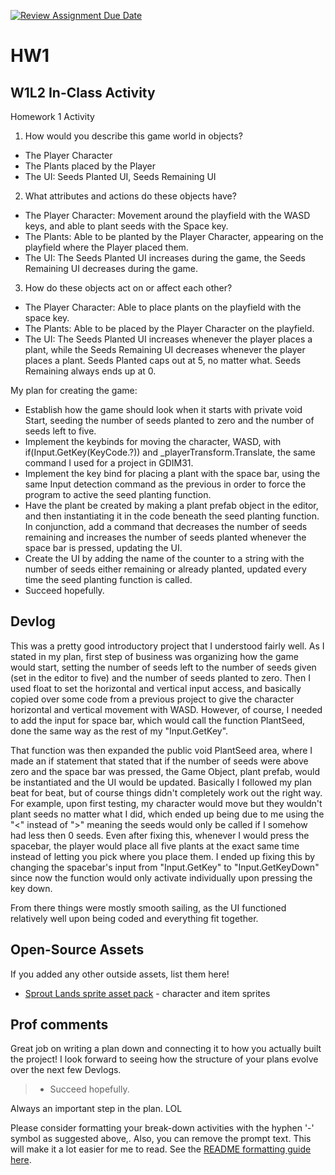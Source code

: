 [![Review Assignment Due Date](https://classroom.github.com/assets/deadline-readme-button-22041afd0340ce965d47ae6ef1cefeee28c7c493a6346c4f15d667ab976d596c.svg)](https://classroom.github.com/a/MjLLqDcN)
# HW1
## W1L2 In-Class Activity
Homework 1 Activity

1) How would you describe this game world in objects?
- The Player Character
- The Plants placed by the Player
- The UI: Seeds Planted UI, Seeds Remaining UI

2) What attributes and actions do these objects have?
- The Player Character: Movement around the playfield with the WASD keys, and able to plant seeds with the Space key.
- The Plants: Able to be planted by the Player Character, appearing on the playfield where the Player placed them.
- The UI: The Seeds Planted UI increases during the game, the Seeds Remaining UI decreases during the game. 

3) How do these objects act on or affect each other?
- The Player Character: Able to place plants on the playfield with the space key.
- The Plants: Able to be placed by the Player Character on the playfield.
- The UI: The Seeds Planted UI increases whenever the player places a plant, while the Seeds Remaining UI decreases whenever the player places a plant. Seeds Planted caps out at 5, no matter what. Seeds Remaining always ends up at 0.

My plan for creating the game:
- Establish how the game should look when it starts with private void Start, seeding the number of seeds planted to zero and the number of seeds left to five.
- Implement the keybinds for moving the character, WASD, with if(Input.GetKey(KeyCode.?)) and _playerTransform.Translate, the same command I used for a project in GDIM31.
- Implement the key bind for placing a plant with the space bar, using the same Input detection command as the previous in order to force the program to active the seed planting function. 
- Have the plant be created by making a plant prefab object in the editor, and then instantiating it in the code beneath the seed planting function. In conjunction, add a command that decreases the number of seeds remaining and increases the number of seeds planted whenever the space bar is pressed, updating the UI.
- Create the UI by adding the name of the counter to a string with the number of seeds either remaining or already planted, updated every time the seed planting function is called.
- Succeed hopefully.

## Devlog
This was a pretty good introductory project that I understood fairly well. As I stated in my plan, first step of business was organizing how the game would start, setting the number of seeds left to the number of seeds given (set in the editor to five) and the number of seeds planted to zero. Then I used float to set the horizontal and vertical input access, and basically copied over some code from a previous project to give the character horizontal and vertical movement with WASD. However, of course, I needed to add the input for space bar, which would call the function PlantSeed, done the same way as the rest of my "Input.GetKey".

That function was then expanded the public void PlantSeed area, where I made an if statement that stated that if the number of seeds were above zero and the space bar was pressed, the Game Object, plant prefab, would be instantiated and the UI would be updated. Basically I followed my plan beat for beat, but of course things didn't completely work out the right way. 
For example, upon first testing, my character would move but they wouldn't plant seeds no matter what I did, which ended up being due to me using the "<" instead of ">" meaning the seeds would only be called if I somehow had less then 0 seeds. Even after fixing this, whenever I would press the spacebar, the player would place all five plants at the exact same time instead of letting you pick where you place them. I ended up fixing this by changing the spacebar's input from "Input.GetKey" to "Input.GetKeyDown" since now the function would only activate individually upon pressing the key down. 

From there things were mostly smooth sailing, as the UI functioned relatively well upon being coded and everything fit together. 

## Open-Source Assets
If you added any other outside assets, list them here!
- [Sprout Lands sprite asset pack](https://cupnooble.itch.io/sprout-lands-asset-pack) - character and item sprites

## Prof comments
Great job on writing a plan down and connecting it to how you actually built the project! I look forward to seeing how the structure of your plans evolve over the next few Devlogs.

> - Succeed hopefully.

Always an important step in the plan. LOL

Please consider formatting your break-down activities with the hyphen '-' symbol as suggested above,. Also, you can remove the prompt text. This will make it a lot easier for me to read. See the [README formatting guide here](https://docs.github.com/en/get-started/writing-on-github/getting-started-with-writing-and-formatting-on-github/basic-writing-and-formatting-syntax).
